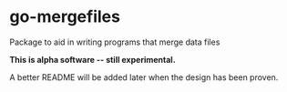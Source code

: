 # go-mergefiles
Package to aid in writing programs that merge data files

**This is alpha software -- still experimental.**

A better README will be added later when the design has been proven.

